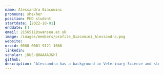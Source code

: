 ```yaml
---
name: Alessandra Giacomini
pronouns: she/her
position: PhD student
startdate: [2022-10-01]
enddate: []
email: 2156511@swansea.ac.uk
image: /images/members/profile_Giacomini_Alessandra.png
website:
orcid: 0000-0001-9121-1660
linkedin: 
scholar: jDUE-Q0AAAAJ&hl
github: 
description: "Alessandra has a background in Veterinary Science and studies parasite spread and microbiome-stressor relationships in domesticated and synanthropic species."
---
```

